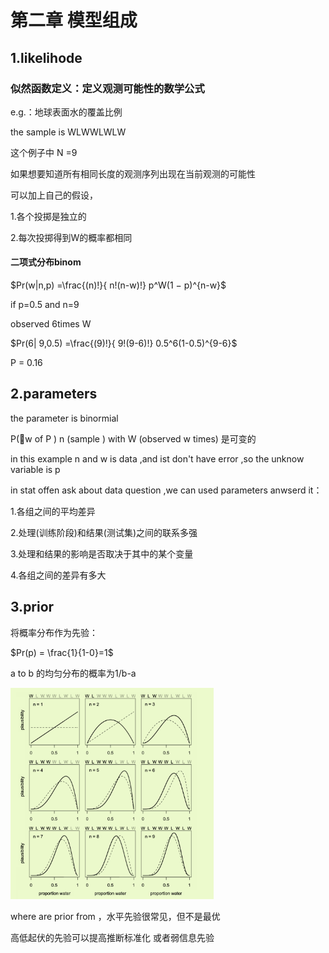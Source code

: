 # 第二章 模型组成

## 1.likelihode	

### 似然函数定义：定义观测可能性的数学公式

e.g.：地球表面水的覆盖比例

the sample is WLWWLWLW

这个例子中 N =9 

如果想要知道所有相同长度的观测序列出现在当前观测的可能性

可以加上自己的假设，

1.各个投掷是独立的

2.每次投掷得到W的概率都相同

#### 二项式分布binom

$Pr(w|n,p) =\frac{(n)!}{ n!(n-w)!} p^W(1 − p)^{n-w}$

if p=0.5 and n=9

observed 6times W 

$Pr(6| 9,0.5) =\frac{(9)!}{ 9!(9-6)!} 0.5^6(1-0.5)^{9-6}$

P = 0.16

## 2.parameters

the parameter is binormial 

P(w of P )  n (sample ) with W (observed w times) 是可变的

in this example n and w is data ,and ist don't have error ,so the unknow variable is p

in stat  offen ask about data question ,we can used parameters anwserd it：

1.各组之间的平均差异

2.处理(训练阶段)和结果(测试集)之间的联系多强

3.处理和结果的影响是否取决于其中的某个变量

4.各组之间的差异有多大

## 3.prior

将概率分布作为先验：

$Pr(p) = \frac{1}{1-0}=1$

a to b 的均匀分布的概率为1/b-a

<img src="1-02.assets/image-20210401103944345.png" alt="image-20210401103944345" style="zoom:33%;" />

where are prior from ，水平先验很常见，但不是最优

高低起伏的先验可以提高推断标准化 或者弱信息先验

